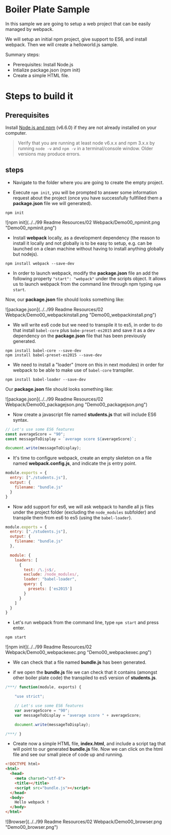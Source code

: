 # Boiler Plate Sample

In this sample we are going to setup a web project that can be easily managed
by webpack.

We will setup an initial npm project, give support to ES6, and install webpack.
Then we will create a helloworld.js sample.

Summary steps:
 - Prerequisites: Install Node.js
 - Intialize package.json (npm init)
 - Create a simple HTML file.


# Steps to build it

## Prerequisites

Install [Node.js and npm](https://nodejs.org/en/) (v6.6.0) if they are not already installed on your computer.

> Verify that you are running at least node v6.x.x and npm 3.x.x by running `node -v` and `npm -v` in a terminal/console window. Older versions may produce errors.

## steps

- Navigate to the folder where you are going to create the empty project.

- Execute `npm init`, you will be prompted to answer some information request
about the project (once you have successfully fullfilled them a **package.json**
file we will generated).

````
npm init
````

![npm init](../../99 Readme Resources/02 Webpack/Demo00_npminit.png "Demo00_npminit.png")

- Install **webpack** locally, as a development dependency (the reason to install it locally and not globally is to be easy to setup, e.g. can be launched on a clean machine without having to install anything globally but nodejs).

````
npm install webpack --save-dev
````

- In order to launch webpack, modify the **package.json** file an add the following property `"start": "webpack"` under the scripts object. It allows us to launch webpack from the command line through npm typing `npm start`.

 Now, our **package.json** file should looks something like:

![package.json](../../99 Readme Resources/02 Webpack/Demo00_webpackinstall.png "Demo00_webpackinstall.png")

- We will write es6 code but we need to transpile it to es5, in order to do
that install `babel-core` plus `babe-preset-es2015` and save it as a dev dependency on the **package.json** file that has been previously generated.

````
npm install babel-core --save-dev
npm install babel-preset-es2015 --save-dev
````

- We need to install a "loader" (more on this in next modules) in order for
webpack to be able to make use of `babel-core` transpiler.

````
npm install babel-loader --save-dev
````

Our **package.json** file should looks something like:

![package.json](../../99 Readme Resources/02 Webpack/Demo00_packagejson.png "Demo00_packagejson.png")


- Now create a javascript file named **students.js** that will include ES6 syntax.

```javascript
// Let's use some ES6 features
const averageScore = "90";
const messageToDisplay = `average score ${averageScore}`;

document.write(messageToDisplay);
```

- It's time to configure webpack, create an empty skeleton on a file named **webpack.config.js**, and indicate the js entry point.

```javascript
module.exports = {
  entry: ["./students.js"],
  output: {
    filename: "bundle.js"
  }
}
```

- Now add support for es6, we will ask webpack to handle all js files under the project folder (excluding the `node_modules` subfolder) and transpile them from es6 to es5 (using the `babel-loader`).

```javascript
module.exports = {
  entry: ["./students.js"],
  output: {
    filename: "bundle.js"
  },

  module: {
    loaders: [
      {
        test: /\.js$/,
        exclude: /node_modules/,
        loader: "babel-loader",
        query: {
          presets: ['es2015']
        }
      }
    ]
  }
}
```

- Let's run webpack from the command line, type `npm start` and press enter.

```
npm start
```

![npm init](../../99 Readme Resources/02 Webpack/Demo00_webpackexec.png "Demo00_webpackexec.png")

- We can check that a file named **bundle.js** has been generated.

- if we open the **bundle.js** file we can check that it contains (amongst other boiler plate code) the transpiled to es5 version of **students.js**.

```javascript
/***/ function(module, exports) {

	"use strict";

	// Let's use some ES6 features
	var averageScore = "90";
	var messageToDisplay = "average score " + averageScore;

	document.write(messageToDisplay);

/***/ }
```

- Create now a simple HTML file, **index.html**, and include a script tag that will point to our generated **bundle.js** file. Now we can click on the html file and see our small piece of code up and running.

```html
<!DOCTYPE html>
<html>
  <head>
    <meta charset="utf-8">
    <title></title>
    <script src="bundle.js"></script>
  </head>
  <body>
    Hello webpack !
  </body>
</html>
```

![Browser](../../99 Readme Resources/02 Webpack/Demo00_browser.png "Demo00_browser.png")
